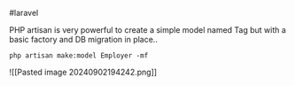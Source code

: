 #laravel 

PHP artisan is very powerful to create a simple model named Tag but with a basic factory and DB migration in place..

```
php artisan make:model Employer -mf
```

![[Pasted image 20240902194242.png]]


